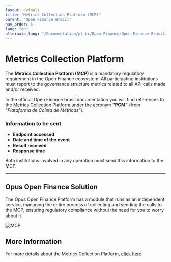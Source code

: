 ```yaml
---
layout: default
title: "Metrics Collection Platform (MCP)"
parent: "Open Finance Brazil"
nav_order: 5
lang: "en"
alternate_lang: "/Documentation/pt-br/Open-Finance/Open-Finance-Brasil/PCM/OFB-PCM/"
---
```


# Metrics Collection Platform

The **Metrics Collection Platform (MCP)** is a mandatory regulatory requirement in the Open Finance ecosystem. All participating institutions must report to the governance structure metrics related to all API calls made and/or received.

In the official Open Finance brasil documentation you will find references to the Metrics Collection Platform under the acronym **"PCM"** (from _"Plataforma de Coleta de Métricas"_).

### Information to be sent

- **Endpoint accessed**
- **Date and time of the event**
- **Result received**
- **Response time**

Both institutions involved in any operation must send this information to the MCP.

---

## Opus Open Finance Solution

The Opus Open Finance Platform has a module that runs as an independent service, managing the entire process of collecting and sending the calls to the MCP, ensuring regulatory compliance without the need for you to worry about it.

![MCP](./images/Pcm.png)

## More Information

For more details about the Metrics Collection Platform, [click here](https://openfinancebrasil.atlassian.net/wiki/spaces/OF/pages/37945356/Especifica+o+T+cnica).
